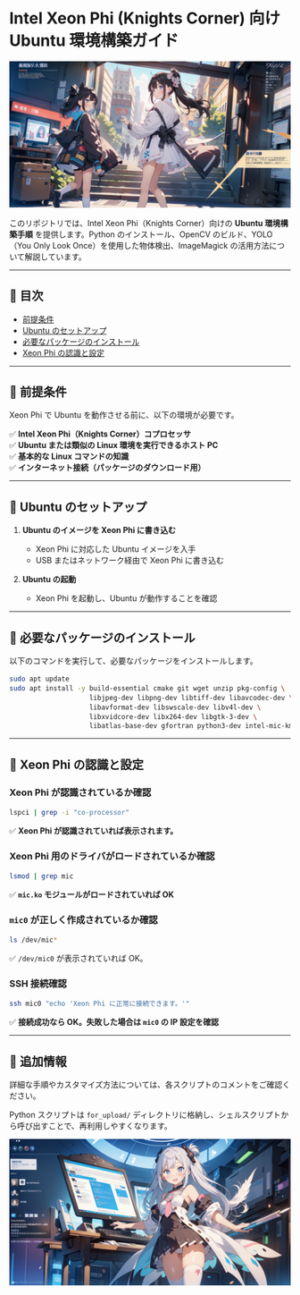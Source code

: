 # Intel Xeon Phi (Knights Corner) 向け Ubuntu 環境構築ガイド

![タイトル画像](assets/images/header.png)

このリポジトリでは、Intel Xeon Phi（Knights Corner）向けの **Ubuntu 環境構築手順** を提供します。Python のインストール、OpenCV のビルド、YOLO（You Only Look Once）を使用した物体検出、ImageMagick の活用方法について解説しています。

---

## 📌 目次
- [前提条件](#前提条件)
- [Ubuntu のセットアップ](#ubuntu-のセットアップ)
- [必要なパッケージのインストール](#必要なパッケージのインストール)
- [Xeon Phi の認識と設定](#xeon-phi-の認識と設定)

---

## 📌 前提条件
Xeon Phi で Ubuntu を動作させる前に、以下の環境が必要です。

✅ **Intel Xeon Phi（Knights Corner）コプロセッサ**  
✅ **Ubuntu または類似の Linux 環境を実行できるホスト PC**  
✅ **基本的な Linux コマンドの知識**  
✅ **インターネット接続（パッケージのダウンロード用）**

---

## 📌 Ubuntu のセットアップ
1. **Ubuntu のイメージを Xeon Phi に書き込む**
   - Xeon Phi に対応した Ubuntu イメージを入手
   - USB またはネットワーク経由で Xeon Phi に書き込む

2. **Ubuntu の起動**
   - Xeon Phi を起動し、Ubuntu が動作することを確認

---

## 📌 必要なパッケージのインストール
以下のコマンドを実行して、必要なパッケージをインストールします。

```bash
sudo apt update
sudo apt install -y build-essential cmake git wget unzip pkg-config \
                    libjpeg-dev libpng-dev libtiff-dev libavcodec-dev \
                    libavformat-dev libswscale-dev libv4l-dev \
                    libxvidcore-dev libx264-dev libgtk-3-dev \
                    libatlas-base-dev gfortran python3-dev intel-mic-kmod intel-mic-tools
```

---

## 📌 Xeon Phi の認識と設定
### Xeon Phi が認識されているか確認
```bash
lspci | grep -i "co-processor"
```
✅ **Xeon Phi が認識されていれば表示されます。**

### Xeon Phi 用のドライバがロードされているか確認
```bash
lsmod | grep mic
```
✅ **`mic.ko` モジュールがロードされていれば OK**

### `mic0` が正しく作成されているか確認
```bash
ls /dev/mic*
```
✅ `/dev/mic0` が表示されていれば OK。

### SSH 接続確認
```bash
ssh mic0 "echo 'Xeon Phi に正常に接続できます。'"
```
✅ **接続成功なら OK。失敗した場合は `mic0` の IP 設定を確認**

---

## 📌 追加情報
詳細な手順やカスタマイズ方法については、各スクリプトのコメントをご確認ください。

Python スクリプトは `for_upload/` ディレクトリに格納し、シェルスクリプトから呼び出すことで、再利用しやすくなります。

![タイトル画像](assets/images/footer.png)
